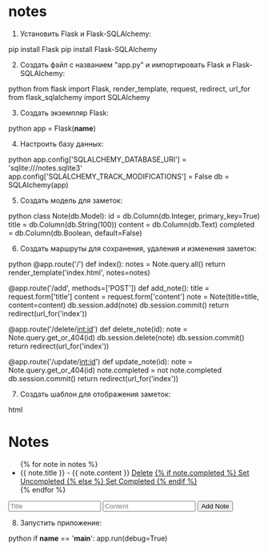 # notes

1. Установить Flask и Flask-SQLAlchemy:


pip install Flask
pip install Flask-SQLAlchemy


2. Создать файл с названием "app.py" и импортировать Flask и Flask-SQLAlchemy:

python
from flask import Flask, render_template, request, redirect, url_for
from flask_sqlalchemy import SQLAlchemy


3. Создать экземпляр Flask:

python
app = Flask(__name__)


4. Настроить базу данных:

python
app.config['SQLALCHEMY_DATABASE_URI'] = 'sqlite:///notes.sqlite3'
app.config['SQLALCHEMY_TRACK_MODIFICATIONS'] = False
db = SQLAlchemy(app)


5. Создать модель для заметок:

python
class Note(db.Model):
    id = db.Column(db.Integer, primary_key=True)
    title = db.Column(db.String(100))
    content = db.Column(db.Text)
    completed = db.Column(db.Boolean, default=False)


6. Создать маршруты для сохранения, удаления и изменения заметок:

python
@app.route('/')
def index():
    notes = Note.query.all()
    return render_template('index.html', notes=notes)

@app.route('/add', methods=['POST'])
def add_note():
    title = request.form['title']
    content = request.form['content']
    note = Note(title=title, content=content)
    db.session.add(note)
    db.session.commit()
    return redirect(url_for('index'))

@app.route('/delete/<int:id>')
def delete_note(id):
    note = Note.query.get_or_404(id)
    db.session.delete(note)
    db.session.commit()
    return redirect(url_for('index'))

@app.route('/update/<int:id>')
def update_note(id):
    note = Note.query.get_or_404(id)
    note.completed = not note.completed
    db.session.commit()
    return redirect(url_for('index'))


7. Создать шаблон для отображения заметок:

html
<!DOCTYPE html>
<html>
<head>
    <title>Notes</title>
</head>
<body>
    <h1>Notes</h1>
    <ul>
        {% for note in notes %}
        <li>
            {{ note.title }} - {{ note.content }} 
            <a href="{{ url_for('delete_note', id=note.id) }}">Delete</a>
            <a href="{{ url_for('update_note', id=note.id) }}">
                {% if note.completed %}
                Set Uncompleted
                {% else %}
                Set Completed
                {% endif %}
            </a>
        </li>
        {% endfor %}
    </ul>
    <form action="{{ url_for('add_note') }}" method="POST">
        <input type="text" name="title" placeholder="Title">
        <input type="text" name="content" placeholder="Content">
        <input type="submit" value="Add Note">
    </form>
</body>
</html>


8. Запустить приложение:

python
if __name__ == '__main__':
    app.run(debug=True)
